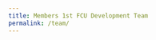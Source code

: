 ```yaml
---
title: Members 1st FCU Development Team
permalink: /team/
---
```


<!--
## Homer Simpson
![alt text](https://static.comicvine.com/uploads/scale_small/11/114183/5147870-homer_simpson_2006.png "Homer Simpson")
### Programmer Analyst I
Bacon ipsum dolor amet strip steak rump chicken tri-tip drumstick pork loin tail pancetta sausage pork belly ground round kielbasa chuck picanha. Turkey ball tip pork chop kevin, ham pork loin spare ribs drumstick short loin biltong kielbasa strip steak. Cupim swine frankfurter rump venison. Tail chuck brisket, jowl shankle meatball cupim spare ribs bresaola kevin biltong. Corned beef doner hamburger bresaola short loin t-bone tenderloin short ribs landjaeger ribeye frankfurter. Capicola doner cow pastrami, tongue landjaeger boudin ground round picanha. Meatloaf salami bresaola doner.
<p><a href="#"><i class="fa fa-fw fa-github" aria-hidden="true"></i> GitHub</a></p>
<p><a href="#"><i class="fa fa-fw fa-linkedin-square" aria-hidden="true"></i> LinkedIn</a></p>
<p><a href="#"><i class="fa fa-fw fa-stack-overflow" aria-hidden="true"></i> Stackoverflow</a></p>
<p><a href="#"><i class="fa fa-fw fa-facebook-square" aria-hidden="true"></i> Facebook</a></p>

===

## Bart Simpson
![alt text](https://upload.wikimedia.org/wikipedia/en/a/aa/Bart_Simpson_200px.png "Bart Simpson")
### Lead Technical Analyst
Bacon ipsum dolor amet strip steak rump chicken tri-tip drumstick pork loin tail pancetta sausage pork belly ground round kielbasa chuck picanha. Turkey ball tip pork chop kevin, ham pork loin spare ribs drumstick short loin biltong kielbasa strip steak. Cupim swine frankfurter rump venison. Tail chuck brisket, jowl shankle meatball cupim spare ribs bresaola kevin biltong. Corned beef doner hamburger bresaola short loin t-bone tenderloin short ribs landjaeger ribeye frankfurter. Capicola doner cow pastrami, tongue landjaeger boudin ground round picanha. Meatloaf salami bresaola doner.
<p><a href="#"><i class="fa fa-fw fa-github" aria-hidden="true"></i> GitHub</a></p>
<p><a href="#"><i class="fa fa-fw fa-linkedin-square" aria-hidden="true"></i> LinkedIn</a></p>

===
-->
